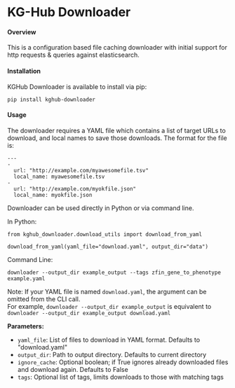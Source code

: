 # KG-Hub Downloader

#### Overview

This is a configuration based file caching downloader with initial support for http requests & queries against elasticsearch.

#### Installation

KGHub Downloader is available to install via pip:
```
pip install kghub-downloader
```

#### Usage

The downloader requires a YAML file which contains a list of target URLs to download, and local names to save those downloads.
The format for the file is:
```
---
- 
  url: "http://example.com/myawesomefile.tsv"
  local_name: myawesomefile.tsv
-
  url: "http://example.com/myokfile.json"
  local_name: myokfile.json

```

Downloader can be used directly in Python or via command line. 

In Python:

```
from kghub_downloader.download_utils import download_from_yaml

download_from_yaml(yaml_file="download.yaml", output_dir="data")
```

Command Line:
```
downloader --output_dir example_output --tags zfin_gene_to_phenotype example.yaml
```
Note: If your YAML file is named `download.yaml`, the argument can be omitted from the CLI call.  
For example, `downloader --output_dir example_output` is equivalent to `downloader --output_dir example_output download.yaml`

**Parameters:**  
- `yaml_file`: List of files to download in YAML format. Defaults to "download.yaml"  
- `output_dir`: Path to output directory. Defaults to current directory  
- `ignore_cache`: Optional boolean; if True ignores already downloaded files and download again. Defaults to False  
- `tags`: Optional list of tags, limits downloads to those with matching tags

